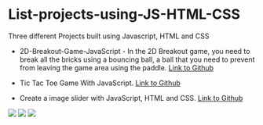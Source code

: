 # List-projects-using-JS-HTML-CSS
Three different Projects built using Javascript, HTML and CSS

- 2D-Breakout-Game-JavaScript - In the 2D Breakout game, you need to break all the bricks using a bouncing ball, a ball that you need to prevent from leaving the game area using the paddle. [Link to Github](https://github.com/krishnakaushik25/Breakout-2D-game_JS)

- Tic Tac Toe Game  With JavaScript. [Link to Github](https://github.com/krishnakaushik25/javascript_XO_game)

- Create a image slider with JavaScript, HTML and CSS. [Link to Github](https://github.com/krishnakaushik25/image-slider-javascript)

![](https://forthebadge.com/images/badges/made-with-javascript.svg)
![](https://forthebadge.com/images/badges/uses-html.svg)
![](https://forthebadge.com/images/badges/uses-css.svg)
